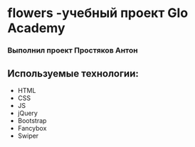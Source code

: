 # flowers -учебный проект Glo Academy

### Выполнил проект Простяков Антон

## Используемые технологии: 
- HTML
- CSS
- JS
- jQuery
- Bootstrap
- Fancybox
- Swiper
